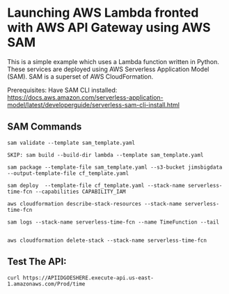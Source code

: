 # Launching AWS Lambda fronted with AWS API Gateway using AWS SAM

This is a simple example which uses a Lambda function written in Python. These services are deployed using AWS Serverless Application Model (SAM). SAM is a superset of AWS CloudFormation.

Prerequisites: Have SAM CLI installed:
https://docs.aws.amazon.com/serverless-application-model/latest/developerguide/serverless-sam-cli-install.html


## SAM Commands

```
sam validate --template sam_template.yaml

SKIP: sam build --build-dir lambda --template sam_template.yaml

sam package --template-file sam_template.yaml --s3-bucket jimsbigdata --output-template-file cf_template.yaml

sam deploy  --template-file cf_template.yaml --stack-name serverless-time-fcn --capabilities CAPABILITY_IAM

aws cloudformation describe-stack-resources --stack-name serverless-time-fcn

sam logs --stack-name serverless-time-fcn --name TimeFunction --tail


aws cloudformation delete-stack --stack-name serverless-time-fcn
```

## Test The API:

```
curl https://APIIDGOESHERE.execute-api.us-east-1.amazonaws.com/Prod/time
```
